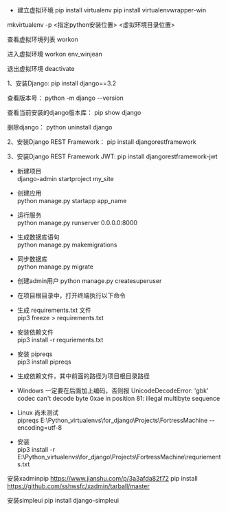 - 建立虚拟环境
pip install virtualenv
pip install virtualenvwrapper-win

mkvirtualenv -p <指定python安装位置> <虚拟环境目录位置>

查看虚拟环境列表
workon

进入虚拟环境
workon env_winjean

退出虚拟环境
deactivate

1、安装Django:
pip install django==3.2 

查看版本号： 
python -m django --version

查看当前安装的django版本库： 
pip show django

删除django： 
python uninstall django

2、安装Django REST Framework： 
pip install djangorestframework

3、安装Django REST Framework JWT: 
pip install djangorestframework-jwt

- 新建项目  
django-admin startproject my_site

- 创建应用  
python manage.py startapp app_name

- 运行服务  
python manage.py runserver 0.0.0.0:8000

- 生成数据库语句  
python manage.py makemigrations <model>

- 同步数据库  
python manage.py migrate


- 创建admin用户
python manage.py createsuperuser

- 在项目根目录中，打开终端执行以下命令  
- 生成 requirements.txt 文件  
pip3 freeze > requirements.txt  

- 安装依赖文件  
pip3 install -r requriements.txt 

- 安装 pipreqs  
pip3 install pipreqs

- 生成依赖文件，其中前面的路径为项目根目录路径  
- Windows 一定要在后面加上编码，否则报 UnicodeDecodeError: 'gbk' codec can't decode byte 0xae in position 81: illegal multibyte sequence  
- Linux 尚未测试  
pipreqs E:\Python_virtualenvs\for_django\Projects\FortressMachine --encoding=utf-8  

- 安装  
pip3 install -r E:\Python_virtualenvs\for_django\Projects\FortressMachine\requriements.txt  



安装xadminpip
https://www.jianshu.com/p/3a3afda82f72
pip install https://github.com/sshwsfc/xadmin/tarball/master

安装simpleui
pip install django-simpleui
